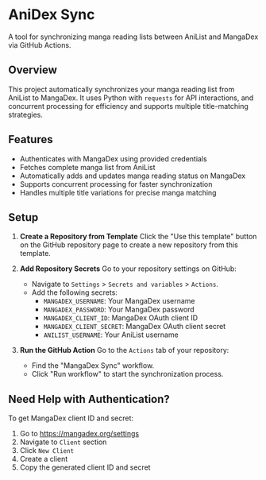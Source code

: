 # AniDex Sync
A tool for synchronizing manga reading lists between AniList and MangaDex via GitHub Actions.

## Overview
This project automatically synchronizes your manga reading list from AniList to MangaDex. It uses Python with `requests` for API interactions, and concurrent processing for efficiency and supports multiple title-matching strategies.

## Features
- Authenticates with MangaDex using provided credentials
- Fetches complete manga list from AniList
- Automatically adds and updates manga reading status on MangaDex
- Supports concurrent processing for faster synchronization
- Handles multiple title variations for precise manga matching

## Setup
1. **Create a Repository from Template**
   Click the "Use this template" button on the GitHub repository page to create a new repository from this template.

2. **Add Repository Secrets**
   Go to your repository settings on GitHub:
   - Navigate to `Settings` > `Secrets and variables` > `Actions`.
   - Add the following secrets:
     - `MANGADEX_USERNAME`: Your MangaDex username
     - `MANGADEX_PASSWORD`: Your MangaDex password
     - `MANGADEX_CLIENT_ID`: MangaDex OAuth client ID
     - `MANGADEX_CLIENT_SECRET`: MangaDex OAuth client secret
     - `ANILIST_USERNAME`: Your AniList username

3. **Run the GitHub Action**
   Go to the `Actions` tab of your repository:
   - Find the "MangaDex Sync" workflow.
   - Click "Run workflow" to start the synchronization process.

## Need Help with Authentication?
To get MangaDex client ID and secret:
1. Go to https://mangadex.org/settings
2. Navigate to `Client` section
3. Click `New Client`
4. Create a client 
5. Copy the generated client ID and secret
